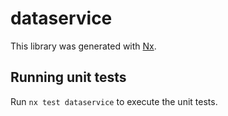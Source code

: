 # dataservice

This library was generated with [Nx](https://nx.dev).

## Running unit tests

Run `nx test dataservice` to execute the unit tests.
